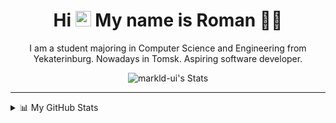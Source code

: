 <div align="center">
  
# Hi <img src="https://media.giphy.com/media/hvRJCLFzcasrR4ia7z/giphy.gif" width="25px" height="25px"> My name is Roman 👨‍💻
I am a student majoring in Computer Science and Engineering from Yekaterinburg. Nowadays in Tomsk. Aspiring software developer.

![markld-ui's Stats](https://github-readme-stats.vercel.app/api?username=markld-ui&theme=tokyonight&show_icons=true&hide_border=true&count_private=true)

</div>

---

<details>
<summary>📊 My GitHub Stats</summary>
<div align="center">

![GitHub Profile Summary](https://github-profile-summary-cards.vercel.app/api/cards/profile-details?username=markld-ui&theme=tokyonight)
![Top Languages](https://github-readme-stats.vercel.app/api/top-langs/?username=markld-ui&layout=compact&langs_count=20&title_color=0891b2&text_color=ffffff&icon_color=0891b2&bg_color=1c1917&hide_border=true&custom_title=Top%20%Languages)
![GitHub Commits Graph](https://github-readme-activity-graph.vercel.app/graph?username=markld-ui&bg_color=1c1917&color=ffffff&line=0891b2&point=ffffff&area_color=1c1917&area=true&hide_border=true&custom_title=GitHub%20Contribution%20Graph)

</div>
</details>
